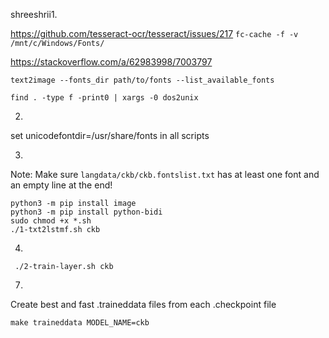 shreeshrii1.

https://github.com/tesseract-ocr/tesseract/issues/217
`fc-cache -f -v /mnt/c/Windows/Fonts/`

https://stackoverflow.com/a/62983998/7003797

`text2image --fonts_dir path/to/fonts --list_available_fonts`

`find . -type f -print0 | xargs -0 dos2unix`

2.

set unicodefontdir=/usr/share/fonts in all scripts

3.

Note: Make sure `langdata/ckb/ckb.fontslist.txt` has at least one font and an empty line at the end!

```
python3 -m pip install image
python3 -m pip install python-bidi
sudo chmod +x *.sh
./1-txt2lstmf.sh ckb
```

4.

```
 ./2-train-layer.sh ckb
```

7.

Create best and fast .traineddata files from each .checkpoint file

```
make traineddata MODEL_NAME=ckb
```
